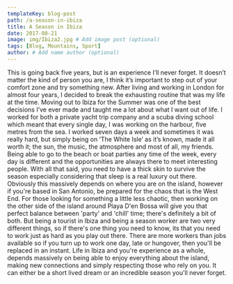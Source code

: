 ```yaml
---
templateKey: blog-post
path: /a-season-in-ibiza
title: A Season in Ibiza
date: 2017-08-21
image: img/Ibiza2.jpg # Add image post (optional)
tags: [Blog, Mountains, Sport]
author: # Add name author (optional)
---
```

This is going back five years, but is an experience I’ll never forget. It doesn’t matter the kind of person you are, I think it’s important to step out of your comfort zone and try something new. After living and working in London for almost four years, I decided to break the exhausting routine that was my life at the time. Moving out to Ibiza for the Summer was one of the best decisions I’ve ever made and taught me a lot about what I want out of life. I worked for both a private yacht trip company and a scuba diving school which meant that every single day, I was working on the harbour, five metres from the sea. I worked seven days a week and sometimes it was really hard, but simply being on ‘The White Isle’ as it’s known, made it all worth it; the sun, the music, the atmosphere and most of all, my friends. Being able to go to the beach or boat parties any time of the week, every day is different and the opportunities are always there to meet interesting people. With all that said, you need to have a thick skin to survive the season especially considering that sleep is a real luxury out there. Obviously this massively depends on where you are on the island, however if you're based in San Antonio, be prepared for the chaos that is the West End. For those looking for something a little less chaotic, then working on the other side of the island around Playa D'en Bossa will give you that perfect balance between 'party' and 'chill' time; there's definitely a bit of both. But being a tourist in Ibiza and being a season worker are two very different things, so if there's one thing you need to know, its that you need to work just as hard as you play out there. There are more workers than jobs available so if you turn up to work one day, late or hungover, then you'll be replaced in an instant. Life in Ibiza and you're experience as a whole, depends massively on being able to enjoy everything about the island, making new connections and simply respecting those who rely on you. It can either be a short lived dream or an incredible season you'll never forget.
